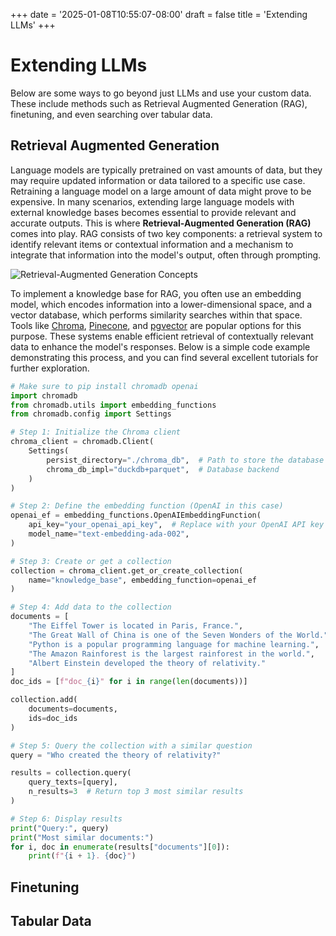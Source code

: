 +++
date = '2025-01-08T10:55:07-08:00'
draft = false
title = 'Extending LLMs'
+++

# Extending LLMs

Below are some ways to go beyond just LLMs and use your custom data. These include methods such as Retrieval Augmented Generation (RAG), finetuning, and even searching over tabular data.

## Retrieval Augmented Generation
Language models are typically pretrained on vast amounts of data, but they may require updated information or data tailored to a specific use case. Retraining a language model on a large amount of data might prove to be expensive. In many scenarios, extending large language models with external knowledge bases becomes essential to provide relevant and accurate outputs. This is where **Retrieval-Augmented Generation (RAG)** comes into play. RAG consists of two key components: a retrieval system to identify relevant items or contextual information and a mechanism to integrate that information into the model's output, often through prompting.

![Retrieval-Augmented Generation Concepts](https://python.langchain.com/assets/images/rag_concepts-4499b260d1053838a3e361fb54f376ec.png)

To implement a knowledge base for RAG, you often use an embedding model, which encodes information into a lower-dimensional space, and a vector database, which performs similarity searches within that space. Tools like [Chroma](https://www.trychroma.com/), [Pinecone](https://www.pinecone.io/), and [pgvector](https://github.com/pgvector/pgvector) are popular options for this purpose. These systems enable efficient retrieval of contextually relevant data to enhance the model's responses. Below is a simple code example demonstrating this process, and you can find several excellent tutorials for further exploration.

```python
# Make sure to pip install chromadb openai 
import chromadb
from chromadb.utils import embedding_functions
from chromadb.config import Settings

# Step 1: Initialize the Chroma client
chroma_client = chromadb.Client(
    Settings(
        persist_directory="./chroma_db",  # Path to store the database
        chroma_db_impl="duckdb+parquet",  # Database backend
    )
)

# Step 2: Define the embedding function (OpenAI in this case)
openai_ef = embedding_functions.OpenAIEmbeddingFunction(
    api_key="your_openai_api_key",  # Replace with your OpenAI API key
    model_name="text-embedding-ada-002",
)

# Step 3: Create or get a collection
collection = chroma_client.get_or_create_collection(
    name="knowledge_base", embedding_function=openai_ef
)

# Step 4: Add data to the collection
documents = [
    "The Eiffel Tower is located in Paris, France.",
    "The Great Wall of China is one of the Seven Wonders of the World.",
    "Python is a popular programming language for machine learning.",
    "The Amazon Rainforest is the largest rainforest in the world.",
    "Albert Einstein developed the theory of relativity."
]
doc_ids = [f"doc_{i}" for i in range(len(documents))]

collection.add(
    documents=documents,
    ids=doc_ids
)

# Step 5: Query the collection with a similar question
query = "Who created the theory of relativity?"

results = collection.query(
    query_texts=[query],
    n_results=3  # Return top 3 most similar results
)

# Step 6: Display results
print("Query:", query)
print("Most similar documents:")
for i, doc in enumerate(results["documents"][0]):
    print(f"{i + 1}. {doc}")
```

## Finetuning

## Tabular Data